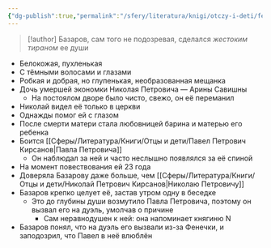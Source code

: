 ```yaml
---
{"dg-publish":true,"permalink":"/sfery/literatura/knigi/otczy-i-deti/fenechka/","tags":["book"]}
---
```


> [!author]
>Базаров, сам того не подозревая, сделался _жестоким тираном_ ее души
- Белокожая, пухленькая
- С тёмными волосами и глазами 
- Робкая и добрая, но глупенькая, необразованная мещанка 
- Дочь умершей экономки Николая Петровича — Арины Савишны
	- На постоялом дворе было чисто, свежо, он её переманил
- Николай видел её только в церкви
- Однажды помог ей с глазом
- После смерти матери стала любовницей барина и матерью его ребенка 
- Боится [[Сферы/Литература/Книги/Отцы и дети/Павел Петрович Кирсанов\|Павла Петровича]]  
	- Он наблюдал за ней и часто неслышно появлялся за её спиной 
- На момент повествования ей 23 года 
- Доверяла Базарову даже больше, чем [[Сферы/Литература/Книги/Отцы и дети/Николай Петрович Кирсанов\|Николаю Петровичу]]
- Базаров крепко целует её, застав утром одну в беседке 
    - Это до глубины души возмутило Павла Петровича, поэтому он вызвал его на дуэль, умолчав о причине 
        - Сам неравнодушен к ней: она напоминает княгиню N
- Базаров понял, что на дуэль его вызвали из-за Фенечки, и заподозрил, что Павел в неё влюблён